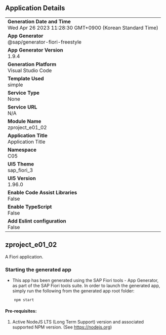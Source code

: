 ## Application Details
|               |
| ------------- |
|**Generation Date and Time**<br>Wed Apr 26 2023 11:28:30 GMT+0900 (Korean Standard Time)|
|**App Generator**<br>@sap/generator-fiori-freestyle|
|**App Generator Version**<br>1.9.4|
|**Generation Platform**<br>Visual Studio Code|
|**Template Used**<br>simple|
|**Service Type**<br>None|
|**Service URL**<br>N/A
|**Module Name**<br>zproject_e01_02|
|**Application Title**<br>Application Title|
|**Namespace**<br>C05|
|**UI5 Theme**<br>sap_fiori_3|
|**UI5 Version**<br>1.96.0|
|**Enable Code Assist Libraries**<br>False|
|**Enable TypeScript**<br>False|
|**Add Eslint configuration**<br>False|

## zproject_e01_02

A Fiori application.

### Starting the generated app

-   This app has been generated using the SAP Fiori tools - App Generator, as part of the SAP Fiori tools suite.  In order to launch the generated app, simply run the following from the generated app root folder:

```
    npm start
```

#### Pre-requisites:

1. Active NodeJS LTS (Long Term Support) version and associated supported NPM version.  (See https://nodejs.org)


